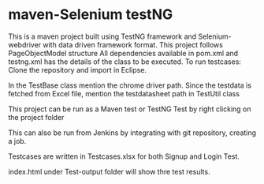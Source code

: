 # maven-Selenium testNG 

This is a maven project built using TestNG framework and Selenium-webdriver with data driven framework format.
This project  follows PageObjectModel structure
All dependencies available in pom.xml and testng.xml has the details of the class to be executed.
To run testcases:
Clone the repository and import in Eclipse.

In the TestBase class mention the chrome driver path. 
Since the testdata is fetched from Excel file, mention the testdatasheet path in TestUtil class

This project can be run as a Maven test or TestNG Test by right clicking on the project folder

This can also be run from Jenkins by integrating with git repository, creating a job.

Testcases are written in Testcases.xlsx for both Signup and Login Test.

index.html under Test-output folder will show thre test results.


